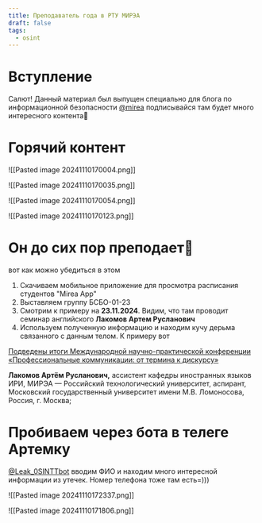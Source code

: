 ```yaml
---
title: Преподаватель года в РТУ МИРЭА
draft: false
tags:
  - osint
---
```

# Вступление

Салют! Данный материал был выпущен специально для блога по информационной безопасности [@mirea](https://t.me/mirea) подписывайся там будет много интересного контента🎇
# Горячий контент


![[Pasted image 20241110170004.png]]

![[Pasted image 20241110170035.png]]

![[Pasted image 20241110170054.png]]

![[Pasted image 20241110170123.png]]

# Он до сих пор преподает🤬

вот как можно убедиться в этом

1. Скачиваем мобильное приложение для просмотра расписания студентов "Mirea App"
2. Выставляем группу БСБО-01-23
3. Смотрим к примеру на **23.11.2024**. Видим, что там проводит семинар английского **Лакомов Артем Русланович**
4. Используем полученную информацию и находим кучу дерьма связанного с данным телом. К примеру вот

[Подведены итоги Международной научно-практической конференции «Профессиональные коммуникации: от термина к дискурсу»](https://www.mirea.ru/news/podvedeny-itogi-mezhdunarodnoy-nauchno-prakticheskoy-konferentsii-professionalnye-kommunikatsii-ot-t/)

**Лакомов Артём Русланович,** ассистент кафедры иностранных языков ИРИ, МИРЭА — Российский технологический университет, аспирант, Московский государственный университет имени М.В. Ломоносова, Россия, г. Москва;

# Пробиваем через бота в телеге Артемку

[@Leak_0SINTTbot](https://t.me/Leak_0SINTTbot) вводим ФИО и находим много интересной информации из утечек. Номер телефона тоже там есть=)))

![[Pasted image 20241110172337.png]]


![[Pasted image 20241110171806.png]]
